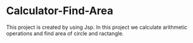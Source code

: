 # Calculator-Find-Area
This project is created by using Jsp. In this project we calculate arithmetic operations  and find area of circle and ractangle.
